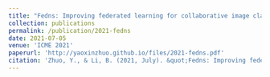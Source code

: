 ```yaml
---
title: "Fedns: Improving federated learning for collaborative image classification on mobile clients"
collection: publications
permalink: /publication/2021-fedns
date: 2021-07-05
venue: 'ICME 2021'
paperurl: 'http://yaoxinzhuo.github.io/files/2021-fedns.pdf'
citation: 'Zhuo, Y., & Li, B. (2021, July). &quot;Fedns: Improving federated learning for collaborative image classification on mobile clients. &quot; <i>2021 IEEE International Conference on Multimedia and Expo (ICME)</i>. (pp. 1-6). IEEE.'
---
```



